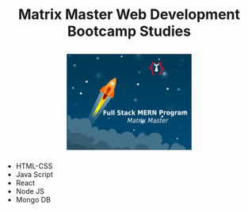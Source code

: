 <h1 align="center">Matrix Master Web Development Bootcamp Studies</h1>
<p  align="center">
<img src="images/rocket-ship-blast-off-3.png" alt="pelus" width="50%" height="50%" align="center" style="margin:10px">
</p>

- HTML-CSS
- Java Script
- React
- Node JS
- Mongo DB

